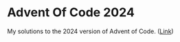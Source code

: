 # Advent Of Code 2024

My solutions to the 2024 version of Advent of Code. ([Link](https://adventofcode.com/2024))
